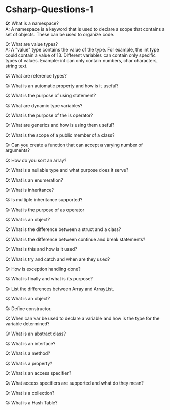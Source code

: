 # Csharp-Questions-1

<b>Q:</b> What is a namespace?
<br>A: A namespace is a keyword that is used to declare a scope that contains a set of objects. These can be used to organize code.

Q: What are value types?
<br>A: A "value" type contains the value of the type. For example, the int type could contain a value of 13. Different variables can contain only specific types of values. Example: int can only contain numbers, char characters, string text.

Q: What are reference types?

Q: What is an automatic property and how is it useful?

Q: What is the purpose of using statement?

Q: What are dynamic type variables?

Q: What is the purpose of the is operator?

Q: What are generics and how is using them useful?

Q: What is the scope of a public member of a class?

Q: Can you create a function that can accept a varying number of arguments?

Q: How do you sort an array?

Q: What is a nullable type and what purpose does it serve?

Q: What is an enumeration?


Q: What is inheritance?

Q: Is multiple inheritance supported?

Q: What is the purpose of as operator

Q: What is an object?

Q: What is the difference between a struct and a class?

Q: What is the difference between continue and break statements?

Q: What is this and how is it used?

Q: What is try and catch and when are they used?

Q: How is exception handling done?

Q: What is finally and what is its purpose?

Q: List the differences between Array and ArrayList.

Q: What is an object?

Q: Define constructor.

Q: When can var be used to declare a variable and how is the type for the variable determined?

Q: What is an abstract class?

Q: What is an interface?

Q: What is a method?

Q: What is a property?

Q: What is an access specifier?

Q: What access specifiers are supported and what do they mean?

Q: What is a collection?

Q: What is a Hash Table?
